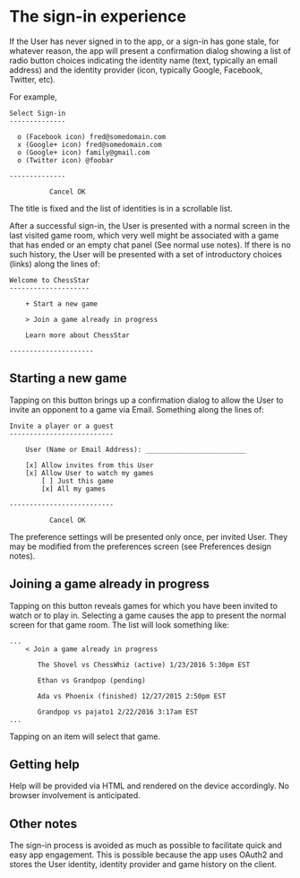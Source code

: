 # The sign-in experience

If the User has never signed in to the app, or a sign-in has gone
stale, for whatever reason, the app will present a confirmation dialog
showing a list of radio button choices indicating the identity name
(text, typically an email address) and the identity provider (icon,
typically Google, Facebook, Twitter, etc).

For example,

```
Select Sign-in
--------------

  o (Facebook icon) fred@somedomain.com
  x (Google+ icon) fred@somedomain.com
  o (Google+ icon) family@gmail.com
  o (Twitter icon) @foobar

--------------

          Cancel OK
```
The title is fixed and the list of identities is in a scrollable list.

After a successful sign-in, the User is presented with a normal screen
in the last visited game room, which very well might be associated
with a game that has ended or an empty chat panel (See normal use
notes).  If there is no such history, the User will be presented with
a set of introductory choices (links) along the lines of:

```
Welcome to ChessStar
--------------------

    + Start a new game

    > Join a game already in progress

    Learn more about ChessStar

---------------------
```

## Starting a new game

Tapping on this button brings up a confirmation dialog to allow the
User to invite an opponent to a game via Email.  Something along the
lines of:

```
Invite a player or a guest
--------------------------

    User (Name or Email Address): _________________________

    [x] Allow invites from this User
    [x] Allow User to watch my games
        [ ] Just this game
        [x] All my games

--------------------------

          Cancel OK
```

The preference settings will be presented only once, per invited User.
They may be modified from the preferences screen (see Preferences
design notes).

## Joining a game already in progress

Tapping on this button reveals games for which you have been invited
to watch or to play in.  Selecting a game causes the app to present
the normal screen for that game room.  The list will look something
like:

```
...
    < Join a game already in progress

       The Shovel vs ChessWhiz (active) 1/23/2016 5:30pm EST

       Ethan vs Grandpop (pending)

       Ada vs Phoenix (finished) 12/27/2015 2:50pm EST

       Grandpop vs pajato1 2/22/2016 3:17am EST
...
```

Tapping on an item will select that game.

## Getting help

Help will be provided via HTML and rendered on the device accordingly.
No browser involvement is anticipated.

## Other notes

The sign-in process is avoided as much as possible to facilitate quick
and easy app engagement.  This is possible because the app uses
OAuth2 and stores the User identity, identity provider and game
history on the client.
